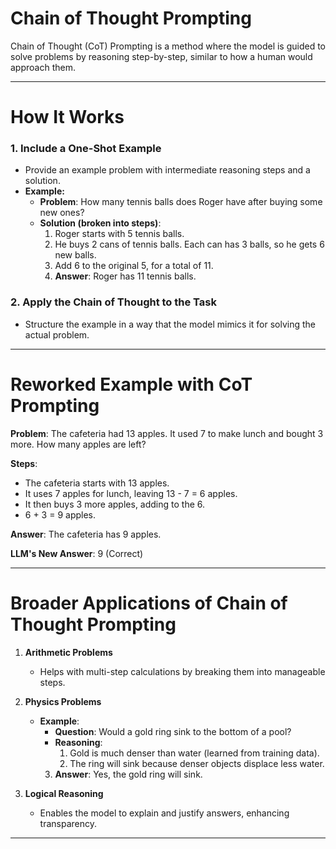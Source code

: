 # Chain of Thought Prompting

Chain of Thought (CoT) Prompting is a method where the model is guided to solve problems by reasoning step-by-step, similar to how a human would approach them.

---

# How It Works

### 1. Include a One-Shot Example
- Provide an example problem with intermediate reasoning steps and a solution.
- **Example:**
  - **Problem**: How many tennis balls does Roger have after buying some new ones?
  - **Solution (broken into steps)**:
    1. Roger starts with 5 tennis balls.
    2. He buys 2 cans of tennis balls. Each can has 3 balls, so he gets 6 new balls.
    3. Add 6 to the original 5, for a total of 11.
    4. **Answer**: Roger has 11 tennis balls.

### 2. Apply the Chain of Thought to the Task
- Structure the example in a way that the model mimics it for solving the actual problem.

---

# Reworked Example with CoT Prompting

**Problem**: The cafeteria had 13 apples. It used 7 to make lunch and bought 3 more. How many apples are left?

**Steps**:
- The cafeteria starts with 13 apples.
- It uses 7 apples for lunch, leaving 13 - 7 = 6 apples.
- It then buys 3 more apples, adding to the 6.
- 6 + 3 = 9 apples.

**Answer**: The cafeteria has 9 apples.

**LLM's New Answer**: 9 (Correct)

---

# Broader Applications of Chain of Thought Prompting

1. **Arithmetic Problems**
   - Helps with multi-step calculations by breaking them into manageable steps.

2. **Physics Problems**
   - **Example**:
     - **Question**: Would a gold ring sink to the bottom of a pool?
     - **Reasoning**:
       1. Gold is much denser than water (learned from training data).
       2. The ring will sink because denser objects displace less water.
     3. **Answer**: Yes, the gold ring will sink.

3. **Logical Reasoning**
   - Enables the model to explain and justify answers, enhancing transparency.

---